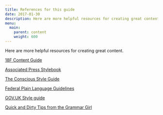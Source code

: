 ```yaml
---
title: References for this guide
date: 2017-01-30
description: Here are more helpful resources for creating great content.
menu:
  main:
    parent: content
    weight: 600
---
```

Here are more helpful resources for creating great content.


<a href="https://pages.18f.gov/content-guide/" class="external">18F Content Guide</a>

<a href="https://www.apstylebook.com/" class="external">Associated Press Stylebook</a>

<a href="http://consciousstyleguide.com/" class="external">The Conscious Style Guide</a>

<a href="http://www.plainlanguage.gov/howto/guidelines/FederalPLGuidelines/TOC.cfm" class="external">Federal Plain Language Guidelines</a>

<a href="https://www.gov.uk/guidance/style-guide" class="external">GOV.UK Style guide</a>

<a href="http://www.quickanddirtytips.com/grammar-girl" class="external">Quick and Dirty Tips from the Grammar Girl</a>

